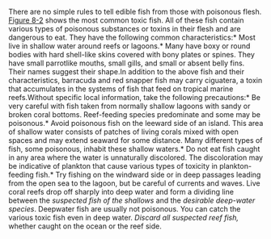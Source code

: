 There are no simple rules to tell edible fish from those with poisonous flesh. [Figure 8-2](Food) shows the most common toxic fish. All of these fish contain various types of poisonous substances or toxins in their flesh and are dangerous to eat. They have the following common characteristics:*  Most live in shallow water around reefs or lagoons.*  Many have boxy or round bodies with hard shell-like skins covered with bony plates or spines. They have small parrotlike mouths, small gills, and small or absent belly fins. Their names suggest their shape.In addition to the above fish and their characteristics, barracuda and red snapper fish may carry ciguatera, a toxin that accumulates in the systems of fish that feed on tropical marine reefs.Without specific local information, take the following precautions:*  Be very careful with fish taken from normally shallow lagoons with sandy or broken coral bottoms. Reef-feeding species predominate and some may be poisonous.*  Avoid poisonous fish on the leeward side of an island. This area of shallow water consists of patches of living corals mixed with open spaces and may extend seaward for some distance. Many different types of fish, some poisonous, inhabit these shallow waters.*  Do not eat fish caught in any area where the water is unnaturally discolored. The discoloration may be indicative of plankton that cause various types of toxicity in plankton-feeding fish.*  Try fishing on the windward side or in deep passages leading from the open sea to the lagoon, but be careful of currents and waves. Live coral reefs drop off sharply into deep water and form a dividing line between the _suspected fish of the shallows_ and the _desirable deep-water species_. Deepwater fish are usually not poisonous. You can catch the various toxic fish even in deep water. _Discard all suspected reef fish,_ whether caught on the ocean or the reef side.
